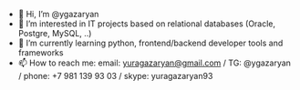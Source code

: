 - 👋 Hi, I’m @ygazaryan
- 👀 I’m interested in IT projects based on relational databases (Oracle, Postgre, MySQL, ..) 
- 🌱 I’m currently learning python, frontend/backend developer tools and frameworks
- 📫 How to reach me: email: yuragazaryan@gmail.com / TG: @ygazaryan / phone: +7 981 139 93 03 / skype: yuragazaryan93

